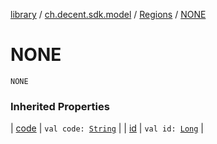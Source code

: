 [library](../../index.md) / [ch.decent.sdk.model](../index.md) / [Regions](index.md) / [NONE](./-n-o-n-e.md)

# NONE

`NONE`

### Inherited Properties

| [code](code.md) | `val code: `[`String`](https://kotlinlang.org/api/latest/jvm/stdlib/kotlin/-string/index.html) |
| [id](id.md) | `val id: `[`Long`](https://kotlinlang.org/api/latest/jvm/stdlib/kotlin/-long/index.html) |

